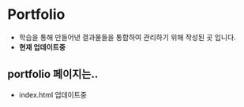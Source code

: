 # Portfolio
  - 학습을 통해 만들어낸 결과물들을 통합하여 관리하기 위해 작성된 곳 입니다.
  - __현재 업데이트중__

## portfolio 페이지는..
  - index.html 업데이트중